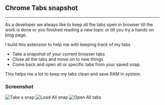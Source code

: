 ## Chrome Tabs snapshot
***
As a developer we always like to keep all the tabs open in browser till the work is done or you finished reading a new topic or till you try a hands on blog page. 

I build this extension to help me with keeping track of my tabs
* Take a snapshot of your current browser tabs
* Close all the tabs and move on to new things
* Come back and open all or specific tabs from your saved snap.

This helps me a lot to keep my tabs clean and save RAM in system. 

### Screenshot
![Take a snap](/span1.png)
![Load All snap](/span2.png)
![Open All tabs](/span3.png)
